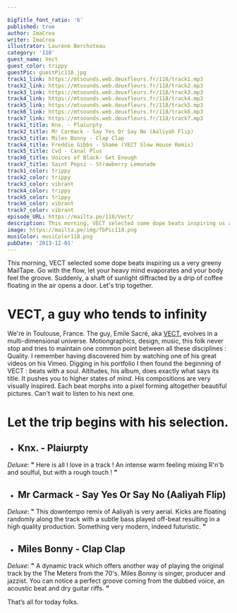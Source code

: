 ```yaml
---

bigTitle_font_ratio: '6'
published: true
author: ImaCrea
writer: ImaCrea
illustrator: Laurène Berchoteau
category: '118'
guest_name: Vect
guest_color: trippy
guestPic: guestPic118.jpg
track1_link: https://mtsounds.web.deuxfleurs.fr/118/track1.mp3
track2_link: https://mtsounds.web.deuxfleurs.fr/118/track2.mp3
track3_link: https://mtsounds.web.deuxfleurs.fr/118/track3.mp3
track4_link: https://mtsounds.web.deuxfleurs.fr/118/track4.mp3
track5_link: https://mtsounds.web.deuxfleurs.fr/118/track5.mp3
track6_link: https://mtsounds.web.deuxfleurs.fr/118/track6.mp3
track7_link: https://mtsounds.web.deuxfleurs.fr/118/track7.mp3
track1_title: Knx. - Plaiurpty
track2_title: Mr Carmack - Say Yes Or Say No (Aaliyah Flip)
track3_title: Miles Bonny - Clap Clap
track4_title: Freddie Gibbs - Shame (VECT Slow House Remix)
track5_title: Cvd - Canal Plus
track6_title: Voices of Black- Get Enough
track7_title: Saint Pepsi - Strawberry Lemonade
track1_color: trippy
track2_color: trippy
track3_color: vibrant
track4_color: trippy
track5_color: trippy
track6_color: vibrant
track7_color: vibrant
episode_URL: https://mailta.pe/118/Vect/
description: This morning, VECT selected some dope beats inspiring us a very greeny MailTape. Go with the flow, let your heavy mind evaporates and your body feel the groove. Suddenly, a shaft of sunlight diffracted by a drip of coffee floating in the air opens a door. Let's trip together.
image: https://mailta.pe/img/fbPic118.png
musiColor: musiColor118.png
pubDate: '2013-12-01'
---
```

This morning, VECT selected some dope beats inspiring us a very greeny MailTape. Go with the flow, let your heavy mind evaporates and your body feel the groove. Suddenly, a shaft of sunlight diffracted by a drip of coffee floating in the air opens a door. Let's trip together.

# VECT, a guy who tends to infinity

We're in Toulouse, France. The guy, Emile Sacré, aka [VECT](http://vect.bandcamp.com/), evolves in a multi-dimensional universe. Motiongraphics, design, music, this folk never stop and tries to maintain one common point between all these disciplines : Quality. I remember having discovered him by watching one of his great videos on his Vimeo. Digging in his portfolio I then found the beginning of VECT : beats with a soul. Altitudes, his album, does exactly what says its title. It pushes you to higher states of mind. His compositions are very visually inspired. Each beat morphs into a pixel forming altogether beautiful pictures. Can't wait to listen to his next one.

# Let the trip begins with his selection.

+ ## Knx. - Plaiurpty
_Deluxe_: **"** Here is all I love in a track ! An intense warm feeling mixing R'n'b and soulful, but with a rough touch ! **"** 

+ ## Mr Carmack - Say Yes Or Say No (Aaliyah Flip)
_Deluxe_: **"** This downtempo remix of Aaliyah is very aerial. Kicks are floating randomly along the track with a subtle bass played off-beat resulting in a high quality production. Something very modern, indeed futuristic. **"** 

+ ## Miles Bonny - Clap Clap
_Deluxe_: **"** A dynamic track which offers another way of playing the original track by the The Meters from the 70's. Miles Bonny is singer, producer and jazzist. You can notice a perfect groove coming from the dubbed voice, an acoustic beat and dry guitar riffs. **"** 


That’s all for today folks.
